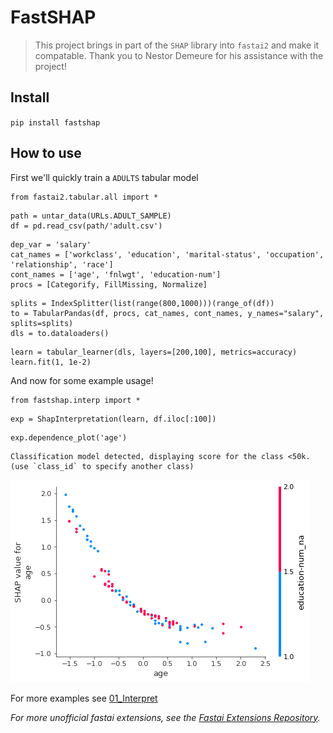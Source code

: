 # FastSHAP
> This project brings in part of the `SHAP` library into `fastai2` and make it compatable. Thank you to Nestor Demeure for his assistance with the project!


## Install

`pip install fastshap`

## How to use

First we'll quickly train a `ADULTS` tabular model

```
from fastai2.tabular.all import *
```

```
path = untar_data(URLs.ADULT_SAMPLE)
df = pd.read_csv(path/'adult.csv')
```

```
dep_var = 'salary'
cat_names = ['workclass', 'education', 'marital-status', 'occupation', 'relationship', 'race']
cont_names = ['age', 'fnlwgt', 'education-num']
procs = [Categorify, FillMissing, Normalize]
```

```
splits = IndexSplitter(list(range(800,1000)))(range_of(df))
to = TabularPandas(df, procs, cat_names, cont_names, y_names="salary", splits=splits)
dls = to.dataloaders()
```

```
learn = tabular_learner(dls, layers=[200,100], metrics=accuracy)
learn.fit(1, 1e-2)
```

And now for some example usage!

```
from fastshap.interp import *
```

```
exp = ShapInterpretation(learn, df.iloc[:100])
```

```
exp.dependence_plot('age')
```


    Classification model detected, displaying score for the class <50k.
    (use `class_id` to specify another class)



![png](docs/images/output_13_2.png)


For more examples see [01_Interpret](https://muellerzr.github.io/fastshap//interpret)


*For more unofficial fastai extensions, see the [Fastai Extensions Repository](https://github.com/nestordemeure/fastai-extensions-repository).*
